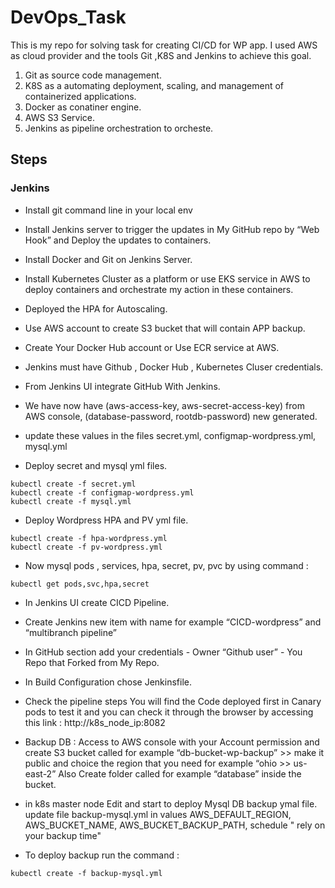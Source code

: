 
# DevOps_Task

This is my repo for solving  task for creating CI/CD for WP app.
I used AWS as cloud provider and the tools Git ,K8S and Jenkins to achieve this goal.
 1. Git as source code management.
 2. K8S as a automating deployment, scaling, and management of containerized applications.
 3. Docker as conatiner engine.
 4. AWS S3 Service.
 5. Jenkins as pipeline orchestration to orcheste.
 
## Steps

### Jenkins


* Install git command line in your local env
* Install Jenkins server to trigger the updates in My GitHub repo by
“Web Hook” and Deploy the updates to containers.
* Install Docker and Git on Jenkins Server.
* Install Kubernetes Cluster as a platform or use EKS service in AWS to deploy containers and orchestrate my action in these containers.
* Deployed the HPA for Autoscaling.
* Use AWS account to create S3 bucket that will contain APP
backup.
* Create Your Docker Hub account or Use ECR service at AWS.
* Jenkins must have Github , Docker Hub , Kubernetes Cluser credentials.
* From Jenkins UI integrate GitHub With Jenkins.

* We have now have (aws-access-key, aws-secret-access-key) from AWS console, (database-password, rootdb-password) new generated.

* update these values in the files secret.yml, configmap-wordpress.yml, mysql.yml
* Deploy secret and mysql yml files.

```
kubectl create -f secret.yml
kubectl create -f configmap-wordpress.yml
kubectl create -f mysql.yml
```

*  Deploy Wordpress HPA and PV yml file.
```
kubectl create -f hpa-wordpress.yml
kubectl create -f pv-wordpress.yml
```

* Now mysql pods , services, hpa, secret, pv, pvc by using command :

```
kubectl get pods,svc,hpa,secret
```

* In Jenkins UI create CICD Pipeline.

* Create Jenkins new item with name for example “CICD-wordpress” and
“multibranch pipeline”

* In GitHub section add your credentials - Owner “Github user” - You
Repo that Forked from My Repo.

* In Build Configuration chose Jenkinsfile.

* Check the pipeline steps You will find the Code deployed first in Canary
pods to test it and you can check it through the browser by accessing
this link : http://k8s_node_ip:8082


* Backup DB : Access to AWS console with your Account permission and create S3 bucket called for example “db-bucket-wp-backup” >> make it public and
choice the region that you need for example “ohio >> us-east-2”
Also Create folder called for example “database” inside the bucket.

* in k8s master node Edit and start to deploy Mysql DB backup ymal file. update file backup-mysql.yml in values AWS_DEFAULT_REGION, AWS_BUCKET_NAME, AWS_BUCKET_BACKUP_PATH, schedule " rely on your backup time"

* To deploy backup run the command :
```
kubectl create -f backup-mysql.yml
```